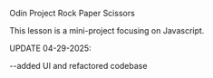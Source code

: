 Odin Project Rock Paper Scissors

This lesson is a mini-project focusing on Javascript.

UPDATE 04-29-2025:

--added UI and refactored codebase